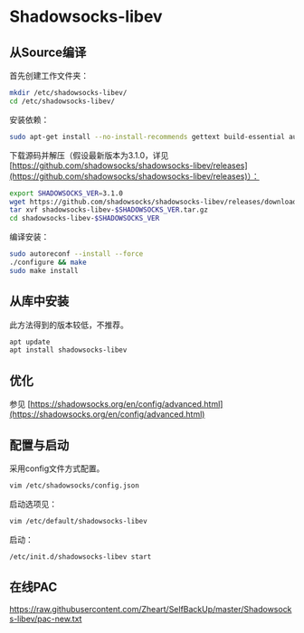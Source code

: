 # Shadowsocks-libev

## 从Source编译

首先创建工作文件夹：

```bash
mkdir /etc/shadowsocks-libev/
cd /etc/shadowsocks-libev/
```

安装依赖：

```bash
sudo apt-get install --no-install-recommends gettext build-essential autoconf libtool libpcre3-dev asciidoc xmlto libev-dev libc-ares-dev automake libmbedtls-dev libsodium-dev
```
下载源码并解压（假设最新版本为3.1.0，详见[https://github.com/shadowsocks/shadowsocks-libev/releases](https://github.com/shadowsocks/shadowsocks-libev/releases)）：

```bash
export SHADOWSOCKS_VER=3.1.0
wget https://github.com/shadowsocks/shadowsocks-libev/releases/download/v$SHADOWSOCKS_VER/shadowsocks-libev-$SHADOWSOCKS_VER.tar.gz
tar xvf shadowsocks-libev-$SHADOWSOCKS_VER.tar.gz
cd shadowsocks-libev-$SHADOWSOCKS_VER
```

编译安装：

```bash
sudo autoreconf --install --force
./configure && make
sudo make install
```

## 从库中安装
此方法得到的版本较低，不推荐。
```bash
apt update
apt install shadowsocks-libev
```

## 优化
参见 [https://shadowsocks.org/en/config/advanced.html](https://shadowsocks.org/en/config/advanced.html)

## 配置与启动
采用config文件方式配置。
```bash
vim /etc/shadowsocks/config.json
```
启动选项见：
```bash
vim /etc/default/shadowsocks-libev
```
启动：
```bash
/etc/init.d/shadowsocks-libev start
```

## 在线PAC
https://raw.githubusercontent.com/Zheart/SelfBackUp/master/Shadowsocks-libev/pac-new.txt
